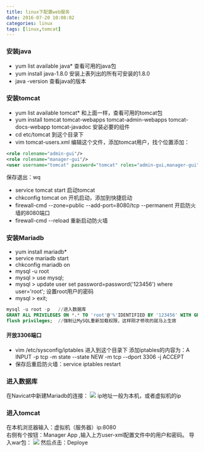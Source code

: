 ```yaml
---
title: linux下配置web服务
date: 2016-07-20 10:08:02
categories: linux
tags: [linux,tomcat]
---
```


### 安装java
* yum list available java* 查看可用的java包
* yum install java-1.8.0  安装上表列出的所有可安装的1.8.0
* java -version 查看java的版本

### 安装tomcat
* yum list available tomcat* 和上面一样，查看可用的tomcat包
* yum install  tomcat tomcat-webapps tomcat-admin-webapps tomcat-docs-webapp tomcat-javadoc 安装必要的组件
* cd etc/tomcat    到这个目录下
* vim tomcat-users.xml 编辑这个文件，添加tomcat用户，找个位置添加：
```xml
<role rolename="admin-gui"/>
<role rolename="manager-gui"/>
<user username="tomcat" password="tomcat" roles="admin-gui,manager-gui"/>
```
<!-- more -->

保存退出：wq

* service tomcat start  启动tomcat
* chkconfig tomcat on  开机启动，添加到快捷启动
* firewall-cmd --zone=public --add-port=8080/tcp --permanent 开启防火墙的8080端口
* firewall-cmd --reload 重新启动防火墙

### 安装Mariadb
* yum  install mariadb*
* service mariadb start
* chkconfig mariadb on
* mysql -u root
* mysql > use mysql;
* mysql > update user set password=password('123456') where user='root'; 设置root用户的密码
* mysql > exit;

```sql
mysql -u root -p   //进入数据库
GRANT ALL PRIVILEGES ON *.* TO 'root'@'%'IDENTIFIED BY '123456' WITH GRANT OPTION;     //让所有同一网段访问此数据库。
flush privileges;  //强制让MySQL重新加载权限，这样刚才修改的就马上生效
```
#### 开放3306端口
*  vim /etc/sysconfig/iptables 进入到这个目录下 添加iptables的内容为：A INPUT -p tcp -m state --state NEW -m tcp --dport 3306 -j ACCEPT
*  保存后重启防火墙：service iptables restart

### 进入数据库
在Navicat中新建Mariadb的连接：
![](http://7xs1eq.com1.z0.glb.clouddn.com/Maria%20DB%20%E8%BF%9E%E6%8E%A5%E5%B1%9E%E6%80%A7.png)
ip地址一般为本机，或者虚拟机的ip

### 进入tomcat
在本机浏览器输入：虚拟机（服务器）ip:8080  
右侧有个按钮：Manager App ,输入上方user-xml配置文件中的用户和密码。
导入war包：
![](http://7xs1eq.com1.z0.glb.clouddn.com/inputWar.png)
然后点击：Deploye